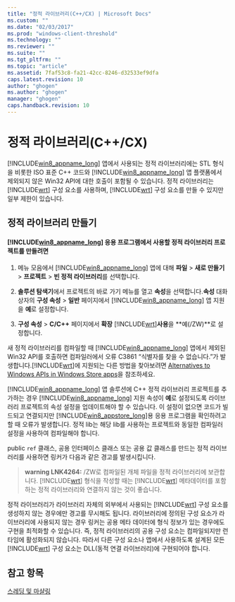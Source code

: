 ```yaml
---
title: "정적 라이브러리(C++/CX) | Microsoft Docs"
ms.custom: ""
ms.date: "02/03/2017"
ms.prod: "windows-client-threshold"
ms.technology: ""
ms.reviewer: ""
ms.suite: ""
ms.tgt_pltfrm: ""
ms.topic: "article"
ms.assetid: 7faf53c8-fa21-42cc-8246-d32533ef9dfa
caps.latest.revision: 10
author: "ghogen"
ms.author: "ghogen"
manager: "ghogen"
caps.handback.revision: 10
---
```

# 정적 라이브러리(C++/CX)
[!INCLUDE[win8_appname_long](../cppcx/includes/win8-appname-long-md.md)] 앱에서 사용되는 정적 라이브러리에는 STL 형식을 비롯한 ISO 표준 C\+\+ 코드와 [!INCLUDE[win8_appname_long](../cppcx/includes/win8-appname-long-md.md)] 앱 플랫폼에서 제외되지 않은 Win32 API에 대한 호출이 포함될 수 있습니다. 정적 라이브러리는 [!INCLUDE[wrt](../cppcx/includes/wrt-md.md)] 구성 요소를 사용하며, [!INCLUDE[wrt](../cppcx/includes/wrt-md.md)] 구성 요소를 만들 수 있지만 일부 제한이 있습니다.  
  
## 정적 라이브러리 만들기  
  
#### [!INCLUDE[win8_appname_long](../cppcx/includes/win8-appname-long-md.md)] 응용 프로그램에서 사용할 정적 라이브러리 프로젝트를 만들려면  
  
1.  메뉴 모음에서 [!INCLUDE[win8_appname_long](../cppcx/includes/win8-appname-long-md.md)] 앱에 대해 **파일** \> **새로 만들기** \> **프로젝트** \> **빈 정적 라이브러리**를 선택합니다.  
  
2.  **솔루션 탐색기**에서 프로젝트의 바로 가기 메뉴를 열고 **속성**을 선택합니다.**속성** 대화 상자의 **구성 속성** \> **일반** 페이지에서 [!INCLUDE[win8_appname_long](../cppcx/includes/win8-appname-long-md.md)] 앱 지원을 **예**로 설정합니다.  
  
3.  **구성 속성** \> **C\/C\+\+** 페이지에서 **확장** [!INCLUDE[wrt](../cppcx/includes/wrt-md.md)]**사용**을 **예\(\/ZW\)**로 설정합니다.  
  
 새 정적 라이브러리를 컴파일할 때 [!INCLUDE[win8_appname_long](../cppcx/includes/win8-appname-long-md.md)] 앱에서 제외된 Win32 API를 호출하면 컴파일러에서 오류 C3861 “식별자를 찾을 수 없습니다.”가 발생합니다.[!INCLUDE[wrt](../cppcx/includes/wrt-md.md)]에 지원되는 다른 방법을 찾아보려면 [Alternatives to Windows APIs in Windows Store apps](http://msdn.microsoft.com/ko-kr/75568012-61e0-41cc-a4df-c698f54f21ec)을 참조하세요.  
  
 [!INCLUDE[win8_appname_long](../cppcx/includes/win8-appname-long-md.md)] 앱 솔루션에 C\+\+ 정적 라이브러리 프로젝트를 추가하는 경우 [!INCLUDE[win8_appname_long](../cppcx/includes/win8-appname-long-md.md)] 지원 속성이 **예**로 설정되도록 라이브러리 프로젝트의 속성 설정을 업데이트해야 할 수 있습니다. 이 설정이 없으면 코드가 빌드되고 연결되지만 [!INCLUDE[win8_appstore_long](../cppcx/includes/win8-appstore-long-md.md)]용 응용 프로그램을 확인하려고 할 때 오류가 발생합니다. 정적 lib는 해당 lib를 사용하는 프로젝트와 동일한 컴파일러 설정을 사용하여 컴파일해야 합니다.  
  
 public `ref` 클래스, 공용 인터페이스 클래스 또는 공용 값 클래스를 만드는 정적 라이브러리를 사용하면 링커가 다음과 같은 경고를 발생시킵니다.  
  
> **warning LNK4264:** \/ZW로 컴파일된 개체 파일을 정적 라이브러리에 보관합니다. [!INCLUDE[wrt](../cppcx/includes/wrt-md.md)] 형식을 작성할 때는 [!INCLUDE[wrt](../cppcx/includes/wrt-md.md)] 메타데이터를 포함하는 정적 라이브러리와 연결하지 않는 것이 좋습니다.  
  
 정적 라이브러리가 라이브러리 자체의 외부에서 사용되는 [!INCLUDE[wrt](../cppcx/includes/wrt-md.md)] 구성 요소를 생성하지 않는 경우에만 경고를 무시해도 됩니다. 라이브러리에 정의된 구성 요소가 라이브러리에 사용되지 않는 경우 링커는 공용 메타 데이터에 형식 정보가 있는 경우에도 구현을 최적화할 수 있습니다. 즉, 정적 라이브러리의 공용 구성 요소는 컴파일되지만 런타임에 활성화되지 않습니다. 따라서 다른 구성 요소나 앱에서 사용하도록 설계된 모든 [!INCLUDE[wrt](../cppcx/includes/wrt-md.md)] 구성 요소는 DLL\(동적 연결 라이브러리\)에 구현되어야 합니다.  
  
## 참고 항목  
 [스레딩 및 마샬링](../cppcx/threading-and-marshaling-c-cx.md)